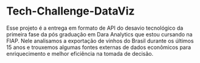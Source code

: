 # Tech-Challenge-DataViz
Esse projeto é a entrega em formato de API do desavio tecnológico da primeira fase da pós graduação em Dara Analytics que estou cursando na FIAP. Nele analisamos a exportação de vinhos do Brasil durante os últimos 15 anos e trouxemos algumas fontes externas de dados econômicos para enriquecimento e melhor eficiência na tomada de decisão. 
